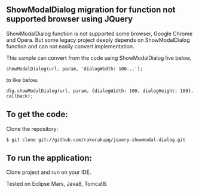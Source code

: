 ShowModalDialog migration for function not supported browser using JQuery
-------------------
ShowModalDialog function is not supported some browser, Google Chrome and Opera.
But some legacy project deeply depends on ShowModalDialog function and can not easily convert implementation.

This sample can convert from the code using ShowModalDialog live below,

    showModalDialog(url, param, 'dialogWidth: 100...');

to like below.

    dlg.showModalDialog(url, param, {dialogWidth: 100, dialogHeight: 100}, callback);
 


To get the code:
-------------------
Clone the repository:

    $ git clone git://github.com/rakurakupg/jquery-showmodal-dialog.git


To run the application:
-------------------	

Clone project and run on your IDE.

Tested on Eclipse Mars, Java8, Tomcat8.


